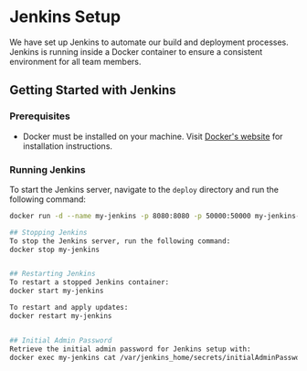 # Jenkins Setup

We have set up Jenkins to automate our build and deployment processes. Jenkins is running inside a Docker container to ensure a consistent environment for all team members.

## Getting Started with Jenkins

### Prerequisites

- Docker must be installed on your machine. Visit [Docker's website](https://www.docker.com/get-started) for installation instructions.

### Running Jenkins

To start the Jenkins server, navigate to the `deploy` directory and run the following command:

```sh
docker run -d --name my-jenkins -p 8080:8080 -p 50000:50000 my-jenkins-image

## Stopping Jenkins
To stop the Jenkins server, run the following command:
docker stop my-jenkins


## Restarting Jenkins
To restart a stopped Jenkins container:
docker start my-jenkins

To restart and apply updates:
docker restart my-jenkins


## Initial Admin Password
Retrieve the initial admin password for Jenkins setup with:
docker exec my-jenkins cat /var/jenkins_home/secrets/initialAdminPassword

